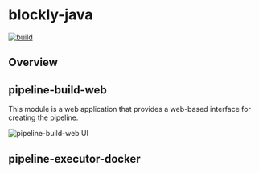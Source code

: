 # blockly-java

[![build](https://github.com/less-xx/blockly-java/actions/workflows/maven.yml/badge.svg)](https://github.com/less-xx/blockly-java/actions/workflows/maven.yml)

## Overview

## pipeline-build-web
This module is a web application that provides a web-based interface for creating the pipeline.

![pipeline-build-web UI](./docs/pipeline-build-web.png)


## pipeline-executor-docker
